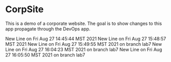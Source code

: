 # CorpSite

This is a demo of a corporate website.  The goal is to show changes to this app propagate through the DevOps app.

New Line on Fri Aug 27 14:45:44 MST 2021
New Line on Fri Aug 27 15:48:57 MST 2021
New Line on Fri Aug 27 15:49:55 MST 2021 on branch lab7
New Line on Fri Aug 27 16:04:23 MST 2021 on branch lab7
New Line on Fri Aug 27 16:05:50 MST 2021 on branch lab7
